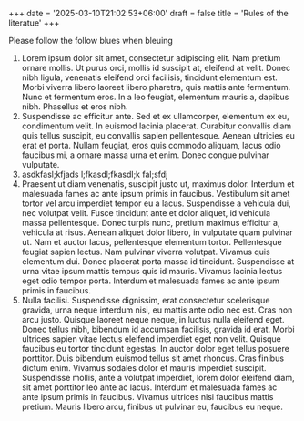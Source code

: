 +++
date = '2025-03-10T21:02:53+06:00'
draft = false 
title = 'Rules of the literatue'
+++

Please follow the follow blues when bleuing

1. Lorem ipsum dolor sit amet, consectetur adipiscing elit. Nam pretium ornare mollis. Ut purus orci, mollis id suscipit at, eleifend at velit. Donec nibh ligula, venenatis eleifend orci facilisis, tincidunt elementum est. Morbi viverra libero laoreet libero pharetra, quis mattis ante fermentum. Nunc et fermentum eros. In a leo feugiat, elementum mauris a, dapibus nibh. Phasellus et eros nibh. 
2. Suspendisse ac efficitur ante. Sed et ex ullamcorper, elementum ex eu, condimentum velit. In euismod lacinia placerat. Curabitur convallis diam quis tellus suscipit, eu convallis sapien pellentesque. Aenean ultricies eu erat et porta. Nullam feugiat, eros quis commodo aliquam, lacus odio faucibus mi, a ornare massa urna et enim. Donec congue pulvinar vulputate. 
3. asdkfasl;kfjads l;fkasdl;fkasdl;k fal;sfdj
4. Praesent ut diam venenatis, suscipit justo ut, maximus dolor. Interdum et malesuada fames ac ante ipsum primis in faucibus. Vestibulum sit amet tortor vel arcu imperdiet tempor eu a lacus. Suspendisse a vehicula dui, nec volutpat velit. Fusce tincidunt ante et dolor aliquet, id vehicula massa pellentesque. Donec turpis nunc, pretium maximus efficitur a, vehicula at risus. Aenean aliquet dolor libero, in vulputate quam pulvinar ut. Nam et auctor lacus, pellentesque elementum tortor. Pellentesque feugiat sapien lectus. Nam pulvinar viverra volutpat. Vivamus quis elementum dui. Donec placerat porta massa id tincidunt. Suspendisse at urna vitae ipsum mattis tempus quis id mauris. Vivamus lacinia lectus eget odio tempor porta. Interdum et malesuada fames ac ante ipsum primis in faucibus. 
5. Nulla facilisi. Suspendisse dignissim, erat consectetur scelerisque gravida, urna neque interdum nisi, eu mattis ante odio nec est. Cras non arcu justo. Quisque laoreet neque neque, in luctus nulla eleifend eget. Donec tellus nibh, bibendum id accumsan facilisis, gravida id erat. Morbi ultrices sapien vitae lectus eleifend imperdiet eget non velit. Quisque faucibus eu tortor tincidunt egestas. In auctor dolor eget tellus posuere porttitor. Duis bibendum euismod tellus sit amet rhoncus. Cras finibus dictum enim. Vivamus sodales dolor et mauris imperdiet suscipit. Suspendisse mollis, ante a volutpat imperdiet, lorem dolor eleifend diam, sit amet porttitor leo ante ac lacus. Interdum et malesuada fames ac ante ipsum primis in faucibus. Vivamus ultrices nisi faucibus mattis pretium. Mauris libero arcu, finibus ut pulvinar eu, faucibus eu neque. 

